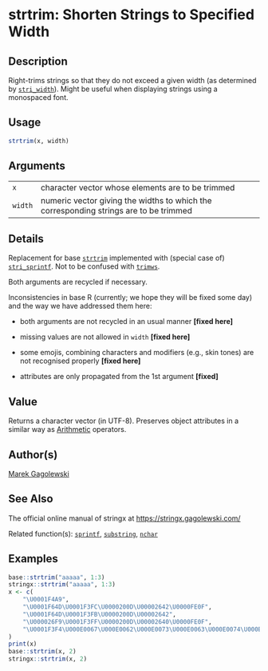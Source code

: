 # strtrim: Shorten Strings to Specified Width

## Description

Right-trims strings so that they do not exceed a given width (as determined by [`stri_width`](https://stringi.gagolewski.com/rapi/stri_width.html)). Might be useful when displaying strings using a monospaced font.

## Usage

```r
strtrim(x, width)
```

## Arguments

|         |                                                                                       |
|---------|---------------------------------------------------------------------------------------|
| `x`     | character vector whose elements are to be trimmed                                     |
| `width` | numeric vector giving the widths to which the corresponding strings are to be trimmed |

## Details

Replacement for base [`strtrim`](https://stat.ethz.ch/R-manual/R-devel/library/base/help/strtrim.html) implemented with (special case of) [`stri_sprintf`](https://stringi.gagolewski.com/rapi/stri_sprintf.html). Not to be confused with [`trimws`](trimws.md).

Both arguments are recycled if necessary.

Inconsistencies in base R (currently; we hope they will be fixed some day) and the way we have addressed them here:

-   both arguments are not recycled in an usual manner **\[fixed here\]**

-   missing values are not allowed in `width` **\[fixed here\]**

-   some emojis, combining characters and modifiers (e.g., skin tones) are not recognised properly **\[fixed here\]**

-   attributes are only propagated from the 1st argument **\[fixed\]**

## Value

Returns a character vector (in UTF-8). Preserves object attributes in a similar way as [Arithmetic](https://stat.ethz.ch/R-manual/R-devel/library/base/help/Arithmetic.html) operators.

## Author(s)

[Marek Gagolewski](https://www.gagolewski.com/)

## See Also

The official online manual of <span class="pkg">stringx</span> at <https://stringx.gagolewski.com/>

Related function(s): [`sprintf`](sprintf.md), [`substring`](https://stat.ethz.ch/R-manual/R-devel/library/base/html/substr.html), [`nchar`](nchar.md)

## Examples

```r
base::strtrim("aaaaa", 1:3)
stringx::strtrim("aaaaa", 1:3)
x <- c(
    "\U0001F4A9",
    "\U0001F64D\U0001F3FC\U0000200D\U00002642\U0000FE0F",
    "\U0001F64D\U0001F3FB\U0000200D\U00002642",
    "\U000026F9\U0001F3FF\U0000200D\U00002640\U0000FE0F",
    "\U0001F3F4\U000E0067\U000E0062\U000E0073\U000E0063\U000E0074\U000E007F"
)
print(x)
base::strtrim(x, 2)
stringx::strtrim(x, 2)
```
